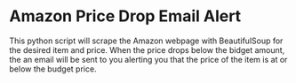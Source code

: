 # Amazon Price Drop Email Alert

This python script will scrape the Amazon webpage with BeautifulSoup for the desired item and price. When the price drops below the bidget amount, the an 
email will be sent to you alerting you that the price of the item is at or below the budget price.
